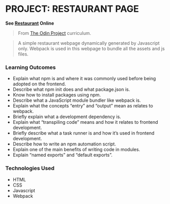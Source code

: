 # PROJECT: RESTAURANT PAGE

**See [Restaurant](https://abkhale17.github.io/restaurant-page-TOP/) Online**

> From [The Odin Project](https://www.theodinproject.com/courses/javascript/lessons/restaurant-page) curriculum.

> A simple restaurant webpage dynamically generated by Javascript only. Webpack is used in this webpage to bundle all the assets and js files.

### Learning Outcomes
- Explain what npm is and where it was commonly used before being adopted on the frontend.
- Describe what npm init does and what package.json is.
- Know how to install packages using npm.
- Describe what a JavaScript module bundler like webpack is.
- Explain what the concepts “entry” and “output” mean as relates to webpack.
- Briefly explain what a development dependency is.
- Explain what “transpiling code” means and how it relates to frontend development.
- Briefly describe what a task runner is and how it’s used in frontend development.
- Describe how to write an npm automation script.
- Explain one of the main benefits of writing code in modules.
- Explain “named exports” and “default exports”.

### Technologies Used
- HTML
- CSS
- Javascript
- Webpack
